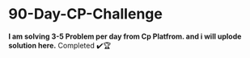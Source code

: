 # 90-Day-CP-Challenge
**I am solving 3-5 Problem per day from Cp Platfrom. and i will uplode solution here.**
Completed ✔️🏆

